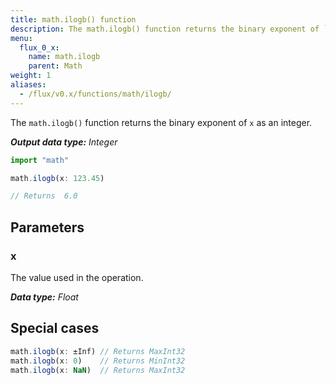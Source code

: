 ```yaml
---
title: math.ilogb() function
description: The math.ilogb() function returns the binary exponent of `x` as an integer.
menu:
  flux_0_x:
    name: math.ilogb
    parent: Math
weight: 1
aliases:
  - /flux/v0.x/functions/math/ilogb/
---
```


The `math.ilogb()` function returns the binary exponent of `x` as an integer.

_**Output data type:** Integer_

```js
import "math"

math.ilogb(x: 123.45)

// Returns  6.0
```

## Parameters

### x
The value used in the operation.

_**Data type:** Float_

## Special cases
```js
math.ilogb(x: ±Inf) // Returns MaxInt32
math.ilogb(x: 0)    // Returns MinInt32
math.ilogb(x: NaN)  // Returns MaxInt32
```
